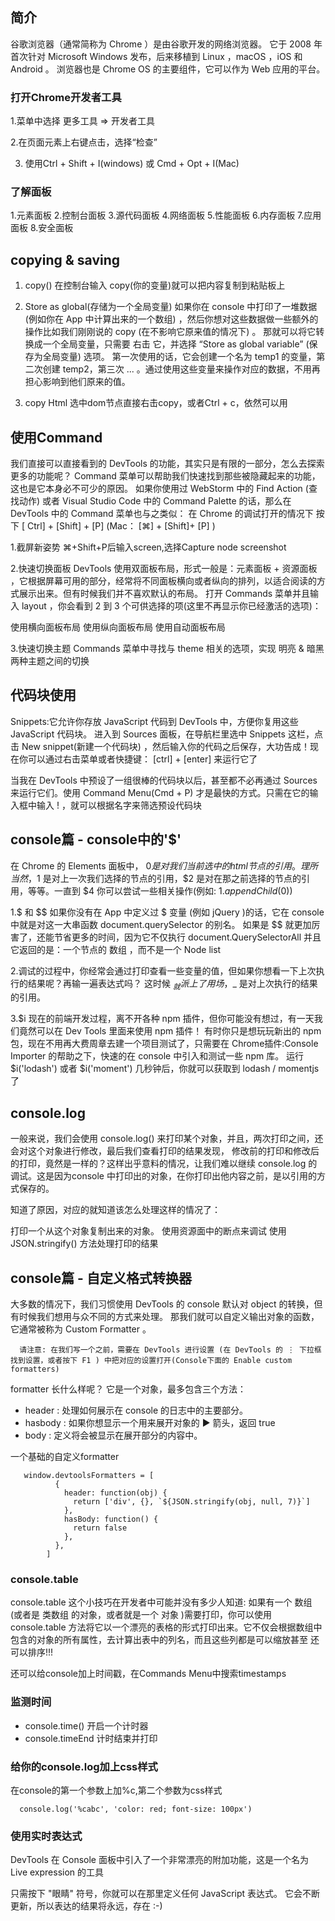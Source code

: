 ## 简介
谷歌浏览器（通常简称为 Chrome ）是由谷歌开发的网络浏览器。 它于 2008 年首次针对 Microsoft Windows 发布，后来移植到 Linux ，macOS ，iOS 和 
Android 。 浏览器也是 Chrome OS 的主要组件，它可以作为 Web 应用的平台。

### 打开Chrome开发者工具
1.菜单中选择 更多工具 => 开发者工具

2.在页面元素上右键点击，选择“检查”

3. 使用Ctrl + Shift + I(windows) 或 Cmd + Opt + I(Mac)

### 了解面板
1.元素面板
2.控制台面板
3.源代码面板
4.网络面板
5.性能面板
6.内存面板
7.应用面板
8.安全面板

##  copying & saving
1. copy()
在控制台输入 copy(你的变量)就可以把内容复制到粘贴板上

2. Store as global(存储为一个全局变量)
如果你在 console 中打印了一堆数据 (例如你在 App 中计算出来的一个数组) ，然后你想对这些数据做一些额外的操作比如我们刚刚说的
copy (在不影响它原来值的情况下) 。 那就可以将它转换成一个全局变量，只需要 右击 它，并选择 “Store as global variable” (保存为全局变量) 选项。
第一次使用的话，它会创建一个名为 temp1 的变量，第二次创建 temp2，第三次 ... 。通过使用这些变量来操作对应的数据，不用再担心影响到他们原来的值。

3. copy Html
选中dom节点直接右击copy，或者Ctrl + c，依然可以用

## 使用Command
我们直接可以直接看到的 DevTools 的功能，其实只是有限的一部分，怎么去探索更多的功能呢？
Command 菜单可以帮助我们快速找到那些被隐藏起来的功能，这也是它本身必不可少的原因。
如果你使用过 WebStorm 中的 Find Action (查找动作) 或者 Visual Studio Code 中的 Command Palette 的话，那么在 DevTools 中的 Command
菜单也与之类似：
在 Chrome 的调试打开的情况下 按下 [ Ctrl] + [Shift] + [P] (Mac： [⌘] + [Shift]+ [P] )

1.截屏新姿势
⌘+Shift+P后输入screen,选择Capture node screenshot

2.快速切换面板
DevTools 使用双面板布局，形式一般是：元素面板 + 资源面板 ，它根据屏幕可用的部分，经常将不同面板横向或者纵向的排列，以适合阅读的方式展示出来。但有时候我们并不喜欢默认的布局。
打开 Commands 菜单并且输入 layout ，你会看到 2 到 3 个可供选择的项(这里不再显示你已经激活的选项)：

使用横向面板布局
使用纵向面板布局
使用自动面板布局

3.快速切换主题
 Commands 菜单中寻找与 theme 相关的选项，实现 明亮 & 暗黑 两种主题之间的切换
 
 ## 代码块使用
 
 Snippets:它允许你存放 JavaScript 代码到 DevTools 中，方便你复用这些 JavaScript 代码块。
 进入到 Sources 面板，在导航栏里选中 Snippets 这栏，点击 New snippet(新建一个代码块) ，然后输入你的代码之后保存，大功告成！现在你可以通过右击菜单或者快捷键： [ctrl] + [enter] 来运行它了
 
当我在 DevTools 中预设了一组很棒的代码块以后，甚至都不必再通过 Sources 来运行它们。使用 Command Menu(Cmd + P) 才是最快的方式。只需在它的输入框中输入 ! ，就可以根据名字来筛选预设代码块

## console篇 - console中的'$'

在 Chrome 的 Elements 面板中， $0 是对我们当前选中的 html 节点的引用。
理所当然，$1 是对上一次我们选择的节点的引用，$2 是对在那之前选择的节点的引用，等等。一直到 $4
你可以尝试一些相关操作(例如: $1.appendChild($0))

1.$ 和 $$
如果你没有在 App 中定义过 $ 变量 (例如 jQuery )的话，它在 console 中就是对这一大串函数 document.querySelector 的别名。
如果是 $$ 就更加厉害了，还能节省更多的时间，因为它不仅执行 document.QuerySelectorAll 并且它返回的是：一个节点的 数组 ，而不是一个 Node list

2.调试的过程中，你经常会通过打印查看一些变量的值，但如果你想看一下上次执行的结果呢？再输一遍表达式吗？
这时候 $_ 就派上了用场，$_ 是对上次执行的结果的引用。

3.$i
现在的前端开发过程，离不开各种 npm 插件，但你可能没有想过，有一天我们竟然可以在 Dev Tools 里面来使用 npm 插件！
有时你只是想玩玩新出的 npm 包，现在不用再大费周章去建一个项目测试了，只需要在 Chrome插件:Console Importer 的帮助之下，快速的在 console 中引入和测试一些 npm 库。
运行 $i('lodash') 或者 $i('moment') 几秒钟后，你就可以获取到 lodash / momentjs 了

## console.log
一般来说，我们会使用 console.log() 来打印某个对象，并且，两次打印之间，还会对这个对象进行修改，最后我们查看打印的结果发现，
修改前的打印和修改后的打印，竟然是一样的？这样出乎意料的情况，让我们难以继续 console.log 的调试。这是因为console 中打印出的对象，在你打印出他内容之前，是以引用的方式保存的。

知道了原因，对应的就知道该怎么处理这样的情况了：

打印一个从这个对象复制出来的对象。
使用资源面中的断点来调试
使用 JSON.stringify() 方法处理打印的结果

## console篇 - 自定义格式转换器
大多数的情况下，我们习惯使用 DevTools 的 console 默认对 object 的转换，但有时候我们想用与众不同的方式来处理。 那我们就可以自定义输出对象的函数，它通常被称为 Custom Formatter 。

```
  请注意: 在我们写一个之前，需要在 DevTools 进行设置 (在 DevTools 的 ⋮ 下拉框找到设置，或者按下 F1 ) 中把对应的设置打开(Console下面的 Enable custom formatters)
```
formatter 长什么样呢？ 它是一个对象，最多包含三个方法：

- header : 处理如何展示在 console 的日志中的主要部分。
- hasbody : 如果你想显示一个用来展开对象的 ▶ 箭头，返回 true
- body : 定义将会被显示在展开部分的内容中。

一个基础的自定义formatter
```
   window.devtoolsFormatters = [
          {
            header: function(obj) {
              return ['div', {}, `${JSON.stringify(obj, null, 7)}`]
            },
            hasBody: function() {
              return false
            },
          },
        ]
```

### console.table
console.table 这个小技巧在开发者中可能并没有多少人知道: 如果有一个 数组 (或者是 类数组 的对象，或者就是一个 对象 )需要打印，你可以使用 console.table 方法将它以一个漂亮的表格的形式打印出来。它不仅会根据数组中包含的对象的所有属性，去计算出表中的列名，而且这些列都是可以缩放甚至 
还可以排序!!!

还可以给console加上时间戳，在Commands Menu中搜索timestamps

### 监测时间  

- console.time() 开启一个计时器
- console.timeEnd 计时结束并打印

### 给你的console.log加上css样式
在console的第一个参数上加%c,第二个参数为css样式
```
  console.log('%cabc', 'color: red; font-size: 100px')

```

### 使用实时表达式

DevTools 在 Console 面板中引入了一个非常漂亮的附加功能，这是一个名为 Live expression 的工具

只需按下 "眼睛" 符号，你就可以在那里定义任何 JavaScript 表达式。 它会不断更新，所以表达的结果将永远，存在 :-)
